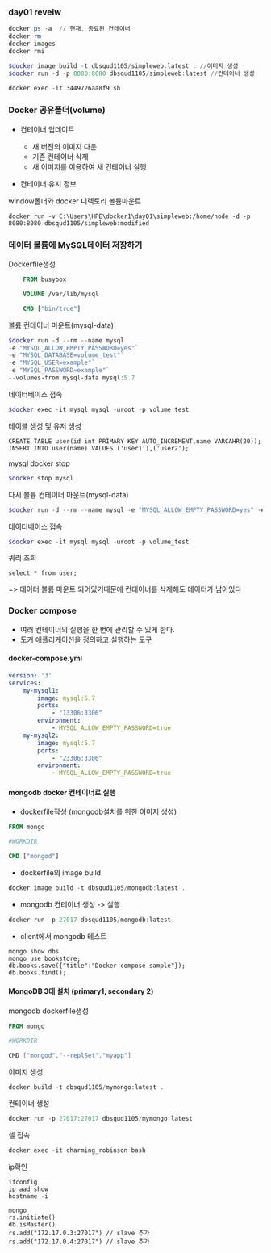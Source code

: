 ### day01 reveiw

```powershell
docker ps -a  // 현재, 종료된 컨테이너
docker rm
docker images
docker rmi

$docker image build -t dbsqud1105/simpleweb:latest . //이미지 생성
$docker run -d -p 8080:8080 dbsqud1105/simpleweb:latest //컨테이너 생성

docker exec -it 3449726aa8f9 sh
```



### Docker 공유폴더(volume)

- 컨테이너 업데이트
  - 새 버전의 이미지 다운
  - 기존 컨테이너 삭제
  - 새 이미지를 이용하여 새 컨테이너 실행

- 컨테이너 유지 정보



window폴더와  docker 디렉토리 볼륨마운트

```
docker run -v C:\Users\HPE\docker1\day01\simpleweb:/home/node -d -p 8080:8080 dbsqud1105/simpleweb:modified
```



### 데이터 볼륨에 MySQL데이터 저장하기

Dockerfile생성

```dockerfile
    FROM busybox

    VOLUME /var/lib/mysql

    CMD ["bin/true"]
```

볼륨 컨테이너 마운트(mysql-data)

```powershell
$docker run -d --rm --name mysql 
-e "MYSQL_ALLOW_EMPTY_PASSWORD=yes"` 
-e "MYSQL_DATABASE=volume_test"` 
-e "MYSQL_USER=example"` 
-e "MYSQL_PASSWORD=example"` 
--volumes-from mysql-data mysql:5.7
```

데이터베이스 접속

```powershell
$docker exec -it mysql mysql -uroot -p volume_test
```

테이블 생성 및 유저 생성

```mysql
CREATE TABLE user(id int PRIMARY KEY AUTO_INCREMENT,name VARCAHR(20));
INSERT INTO user(name) VALUES ('user1'),('user2');
```

mysql docker stop

```powershell
$docker stop mysql
```

다시 볼륨 컨테이너 마운트(mysql-data)

```powershell
$docker run -d --rm --name mysql -e "MYSQL_ALLOW_EMPTY_PASSWORD=yes" -e "MYSQL_DATABASE=volume_test" -e "MYSQL_USER=example" -e "MYSQL_PASSWORD=example" --volumes-from mysql-data mysql:5.7
```

데이터베이스 접속

```powershell
$docker exec -it mysql mysql -uroot -p volume_test
```

쿼리 조회

```mysql
select * from user;
```

=> 데이터 볼륨 마운트 되어있기때문에  컨테이너를 삭제해도 데이터가 남아있다



### Docker compose 

- 여러 컨테이너의 실행을 한 번에 관리할 수 있게 한다.
- 도커 애플리케이션을 정의하고 실행하는 도구

#### docker-compose.yml

```yaml
version: '3'
services:
    my-mysql1:
        image: mysql:5.7
        ports: 
            - "13306:3306"
        environment: 
            - MYSQL_ALLOW_EMPTY_PASSWORD=true
    my-mysql2:
        image: mysql:5.7
        ports: 
            - "23306:3306"
        environment: 
            - MYSQL_ALLOW_EMPTY_PASSWORD=true
```

#### mongodb docker 컨테이너로 실행

- dockerfile작성 (mongodb설치를 위한 이미지 생성)

```dockerfile
FROM mongo

#WORKDIR

CMD ["mongod"]
```

- dockerfile의 image build

```powershell
docker image build -t dbsqud1105/mongodb:latest .
```

- mongodb 컨테이너 생성 -> 실행

```powershell
docker run -p 27017 dbsqud1105/mongodb:latest
```

- client에서 mongodb 테스트

```
mongo show dbs
mongo use bookstore;
db.books.save({"title":"Docker compose sample"});
db.books.find();
```

#### MongoDB 3대 설치 (primary1, secondary 2)

mongodb dockerfile생성

```powershell
FROM mongo

#WORKDIR

CMD ["mongod","--replSet","myapp"]
```

이미지 생성

```powershell
docker build -t dbsqud1105/mymongo:latest .
```

컨테이너 생성

```powershell
docker run -p 27017:27017 dbsqud1105/mymongo:latest
```

셀 접속

```powershell
docker exec -it charming_robinson bash
```

ip확인 

```
ifconfig
ip aad show
hostname -i
```

```
mongo
rs.initiate()
db.isMaster()
rs.add("172.17.0.3:27017") // slave 추가
rs.add("172.17.0.4:27017") // slave 추가 

```



































